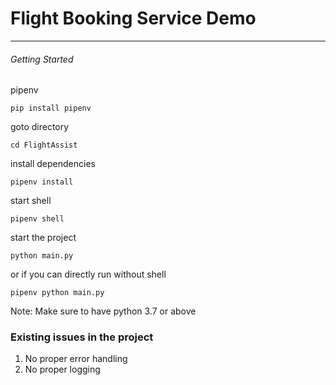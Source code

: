 # Flight Booking Service Demo

----------

###### Getting Started

pipenv

`pip install pipenv`

goto directory

`cd FlightAssist`

install dependencies

`pipenv install`

start shell

`pipenv shell`

start the project

`python main.py`

or if you can directly run without shell

`pipenv python main.py`

Note: Make sure to have python 3.7 or above

### Existing issues in the project

1. No proper error handling
2. No proper logging




